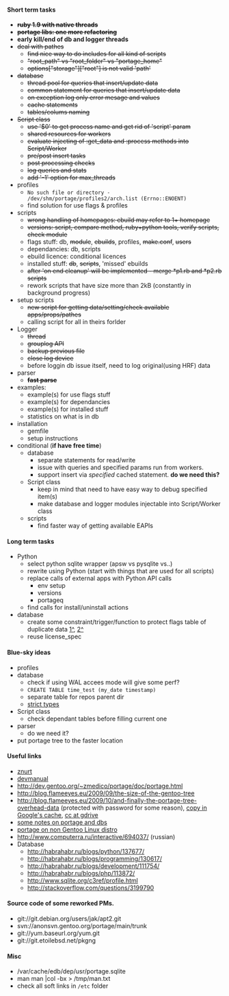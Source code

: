 #### Short term tasks
* ~~**ruby 1.9 with native threads**~~
* ~~**portage libs: one more refactoring**~~
* **early kill/end of db and logger threads**
* ~~deal with pathes~~
    + ~~find nice way to do includes for all kind of scripts~~
    + ~~"root_path" vs "root_folder" vs "portage_home"~~
    + ~~options["storage"]["root"] is not valid 'path'~~
* ~~database~~
    + ~~thread pool for queries that insert/update data~~
    + ~~common statement for queries that insert/update data~~
    + ~~on exception log only error mesage and values~~
    + ~~cache statements~~
    + ~~tables/colums naming~~
* ~~Script class~~
    + ~~use '$0' to get process name and get rid of 'script' param~~
    + ~~shared resources for workers~~
    + ~~evaluate injecting of :get_data and :process methods into Script/Worker~~
    + ~~pre/post insert tasks~~
    + ~~post processing checks~~
    + ~~log queries and stats~~
    + ~~add '-1' option for max_threads~~
* profiles
    + `No such file or directory - /dev/shm/portage/profiles2/arch.list (Errno::ENOENT)`
    + find solution for use flags & profiles
* scripts
    + ~~wrong handling of homepages: ebuild may refer to 1+ homepage~~
    + ~~versions: script, compare method, ruby+python tools, verify scripts, check module~~
    + flags stuff: db, ~~module~~, ~~ebuilds~~, profiles, ~~make.conf~~, ~~users~~
    + dependancies: db, scripts
    + ebuild licence: conditional licences
    + installed stuff: ~~db~~, ~~scripts~~, 'missed' ebuilds
    + ~~after 'on end cleanup' will be implemented - merge *p1.rb and *p2.rb scripts~~
    + rework scripts that have size more than 2kB (constantly in background progress)
* setup scripts
    + ~~new script for getting data/setting/check available apps/props/pathes~~
    + calling script for all in theirs forlder
* Logger
    + ~~thread~~
    + ~~grouplog API~~
    + ~~backup previous file~~
    + ~~close log device~~
    + before loggin db issue itself, need to log original(using HRF) data
* parser
    * ~~**fast parse**~~
* examples:
    + example(s) for use flags stuff
    + example(s) for dependancies
    + example(s) for installed stuff
    + statistics on what is in db
* installation
    * gemfile
    * setup instructions
* conditional (**if have free time**)
    + database
        - separate statements for read/write
        - issue with queries and specified params run from workers.
        - support insert via *specified* cached statement. __do we need this?__
    + Script class
        - keep in mind that need to have easy way to debug specified item(s)
        - make database and logger modules injectable into Script/Worker class
    + scripts
        - find faster way of getting available EAPIs

#### Long term tasks
* Python
    + select python sqlite wrapper (apsw vs pysqlite vs..)
    + rewrite using Python (start with things that are used for all scripts)
    + replace calls of external apps with Python API calls
        - env setup
        - versions
        - portageq
    + find calls for install/uninstall actions
* database
    + create some constraint/trigger/function to protect flags table of duplicate data [1^](https://www.linux.org.ru/forum/development/8077477), [2^](http://stackoverflow.com/questions/10231338/)
	* reuse license_spec

#### Blue-sky ideas
* profiles
* database
    + check if using WAL accees mode will give some perf?
    + ```CREATE TABLE time_test (my_date timestamp)```
    + separate table for repos parent dir
    + [strict types](http://stackoverflow.com/questions/2761563/sqlite-data-types)
* Script class
    + check dependant tables before filling current one
* parser
    * do we need it?
* put portage tree to the faster location

#### Useful links
* [znurt](http://znurt.org)
* [devmanual](http://devmanual.gentoo.org)
* http://dev.gentoo.org/~zmedico/portage/doc/portage.html
* http://blog.flameeyes.eu/2009/09/the-size-of-the-gentoo-tree
* http://blog.flameeyes.eu/2009/10/and-finally-the-portage-tree-overhead-data (protected with password for some reason), [copy in Google's cache](http://webcache.googleusercontent.com/search?q=cache:dZiCptS9UdwJ:blog.flameeyes.eu/2009/10/and-finally-the-portage-tree-overhead-data+&cd=1&hl=en&ct=clnk&client=ubuntu), [cc at gdrive](http://goo.gl/9JHh3)
* [some notes on portage and dbs](http://www.linux-archive.org/gentoo-alt/582446-rfc-changing-sys-apps-portage-python-api-use-eroot-instead-root-keys-portage-db-similar-map-objects.html)
* [portage on non Gentoo Linux distro](http://xanda.org/index.php?page=install-gentoo-portage-on-non-gentoo-distribution)
* http://www.computerra.ru/interactive/694037/ (russian)
* Database
    + http://habrahabr.ru/blogs/python/137677/
    + http://habrahabr.ru/blogs/programming/130617/
    + http://habrahabr.ru/blogs/development/111754/
    + http://habrahabr.ru/blogs/php/113872/
    + http://www.sqlite.org/c3ref/profile.html
    + http://stackoverflow.com/questions/3199790

#### Source code of some reworked PMs.
* git://git.debian.org/users/jak/apt2.git
* svn://anonsvn.gentoo.org/portage/main/trunk
* git://yum.baseurl.org/yum.git
* git://git.etoilebsd.net/pkgng

#### Misc
* /var/cache/edb/dep/usr/portage.sqlite
* man man |col -bx > /tmp/man.txt
* check all soft links in ```/etc``` folder
